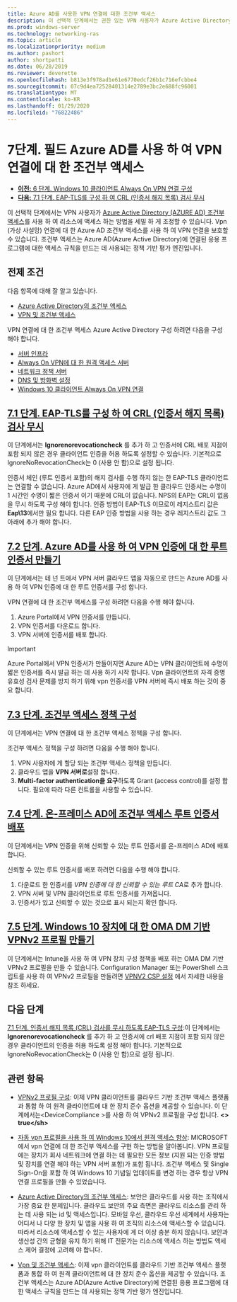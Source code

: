 ```yaml
---
title: Azure AD를 사용한 VPN 연결에 대한 조건부 액세스
description: 이 선택적 단계에서는 권한 있는 VPN 사용자가 Azure Active Directory (Azure AD) 조건부 액세스를 사용 하 여 리소스에 액세스 하는 방법을 미세 조정할 수 있습니다.
ms.prod: windows-server
ms.technology: networking-ras
ms.topic: article
ms.localizationpriority: medium
ms.author: pashort
author: shortpatti
ms.date: 06/28/2019
ms.reviewer: deverette
ms.openlocfilehash: b813e3f978ad1e61e6770edcf26b1c716efcbbe4
ms.sourcegitcommit: 07c9d4ea72528401314e2789e3bc2e688fc96001
ms.translationtype: MT
ms.contentlocale: ko-KR
ms.lasthandoff: 01/29/2020
ms.locfileid: "76822486"
---
```

# <a name="step-7-optional-conditional-access-for-vpn-connectivity-using-azure-ad"></a>7단계. 필드 Azure AD를 사용 하 여 VPN 연결에 대 한 조건부 액세스

- [**이전:** 6 단계. Windows 10 클라이언트 Always On VPN 연결 구성](always-on-vpn/deploy/vpn-deploy-client-vpn-connections.md)
- [**다음:** 7.1 단계. EAP-TLS를 구성 하 여 CRL (인증서 해지 목록) 검사 무시](vpn-config-eap-tls-to-ignore-crl-checking.md)

이 선택적 단계에서는 VPN 사용자가 [Azure Active Directory (AZURE AD) 조건부 액세스](https://docs.microsoft.com/azure/active-directory/active-directory-conditional-access-azure-portal)를 사용 하 여 리소스에 액세스 하는 방법을 세밀 하 게 조정할 수 있습니다. Vpn (가상 사설망) 연결에 대 한 Azure AD 조건부 액세스를 사용 하 여 VPN 연결을 보호할 수 있습니다. 조건부 액세스는 Azure AD(Azure Active Directory)에 연결된 응용 프로그램에 대한 액세스 규칙을 만드는 데 사용되는 정책 기반 평가 엔진입니다.

## <a name="prerequisites"></a>전제 조건

다음 항목에 대해 잘 알고 있습니다.

- [Azure Active Directory의 조건부 액세스](https://docs.microsoft.com/azure/active-directory/active-directory-conditional-access-azure-portal)
- [VPN 및 조건부 액세스](https://docs.microsoft.com/windows/access-protection/vpn/vpn-conditional-access)

VPN 연결에 대 한 조건부 액세스 Azure Active Directory 구성 하려면 다음을 구성 해야 합니다.

- [서버 인프라](always-on-vpn/deploy/vpn-deploy-server-infrastructure.md)
- [Always On VPN에 대 한 원격 액세스 서버](always-on-vpn/deploy/vpn-deploy-ras.md)
- [네트워크 정책 서버](always-on-vpn/deploy/vpn-deploy-nps.md)
- [DNS 및 방화벽 설정](always-on-vpn/deploy/vpn-deploy-dns-firewall.md)
- [Windows 10 클라이언트 Always On VPN 연결](always-on-vpn/deploy/vpn-deploy-client-vpn-connections.md)

## <a name="step-71-configure-eap-tls-to-ignore-certificate-revocation-list-crl-checkingvpn-config-eap-tls-to-ignore-crl-checkingmd"></a>[7.1 단계. EAP-TLS를 구성 하 여 CRL (인증서 해지 목록) 검사 무시](vpn-config-eap-tls-to-ignore-crl-checking.md)

이 단계에서는 **Ignorenorevocationcheck** 를 추가 하 고 인증서에 CRL 배포 지점이 포함 되지 않은 경우 클라이언트 인증을 허용 하도록 설정할 수 있습니다. 기본적으로 IgnoreNoRevocationCheck는 0 (사용 안 함)으로 설정 됩니다.

인증서 체인 (루트 인증서 포함)의 해지 검사를 수행 하지 않는 한 EAP-TLS 클라이언트는 연결할 수 없습니다. Azure AD에서 사용자에 게 발급 한 클라우드 인증서는 수명이 1 시간인 수명이 짧은 인증서 이기 때문에 CRL이 없습니다. NPS의 EAP는 CRL이 없음을 무시 하도록 구성 해야 합니다. 인증 방법이 EAP-TLS 이므로이 레지스트리 값은 **Eap\13**에서만 필요 합니다. 다른 EAP 인증 방법을 사용 하는 경우 레지스트리 값도 그 아래에 추가 해야 합니다.

## <a name="step-72-create-root-certificates-for-vpn-authentication-with-azure-advpn-create-root-cert-for-vpn-auth-azure-admd"></a>[7.2 단계. Azure AD를 사용 하 여 VPN 인증에 대 한 루트 인증서 만들기](vpn-create-root-cert-for-vpn-auth-azure-ad.md)

이 단계에서는 테 넌 트에서 VPN 서버 클라우드 앱을 자동으로 만드는 Azure AD를 사용 하 여 VPN 인증에 대 한 루트 인증서를 구성 합니다.  

VPN 연결에 대 한 조건부 액세스를 구성 하려면 다음을 수행 해야 합니다.

1. Azure Portal에서 VPN 인증서를 만듭니다.
2. VPN 인증서를 다운로드 합니다.
3. VPN 서버에 인증서를 배포 합니다.

> [!IMPORTANT]
> Azure Portal에서 VPN 인증서가 만들어지면 Azure AD는 VPN 클라이언트에 수명이 짧은 인증서를 즉시 발급 하는 데 사용 하기 시작 합니다. Vpn 클라이언트의 자격 증명 유효성 검사 문제를 방지 하기 위해 vpn 인증서를 VPN 서버에 즉시 배포 하는 것이 중요 합니다.

## <a name="step-73-configure-the-conditional-access-policyvpn-config-conditional-access-policymd"></a>[7.3 단계. 조건부 액세스 정책 구성](vpn-config-conditional-access-policy.md)

이 단계에서는 VPN 연결에 대 한 조건부 액세스 정책을 구성 합니다.

조건부 액세스 정책을 구성 하려면 다음을 수행 해야 합니다.

1. VPN 사용자에 게 할당 되는 조건부 액세스 정책을 만듭니다.
2. 클라우드 앱을 **VPN 서버로**설정 합니다.
3. **Multi-factor authentication을 요구**하도록 Grant (access control)를 설정 합니다.  필요에 따라 다른 컨트롤을 사용할 수 있습니다.

## <a name="step-74-deploy-conditional-access-root-certificates-to-on-premises-advpn-deploy-cond-access-root-cert-to-on-premise-admd"></a>[7.4 단계. 온-프레미스 AD에 조건부 액세스 루트 인증서 배포](vpn-deploy-cond-access-root-cert-to-on-premise-ad.md)

이 단계에서는 VPN 인증을 위해 신뢰할 수 있는 루트 인증서를 온-프레미스 AD에 배포 합니다.

신뢰할 수 있는 루트 인증서를 배포 하려면 다음을 수행 해야 합니다.

1. 다운로드 한 인증서를 *VPN 인증에 대 한 신뢰할 수 있는 루트 CA*로 추가 합니다.
2. VPN 서버 및 VPN 클라이언트로 루트 인증서를 가져옵니다.
3. 인증서가 있고 신뢰할 수 있는 것으로 표시 되는지 확인 합니다.

## <a name="step-75-create-oma-dm-based-vpnv2-profiles-to-windows-10-devicesvpn-create-oma-dm-based-vpnv2-profilesmd"></a>[7.5 단계. Windows 10 장치에 대 한 OMA DM 기반 VPNv2 프로필 만들기](vpn-create-oma-dm-based-vpnv2-profiles.md)

이 단계에서는 Intune을 사용 하 여 VPN 장치 구성 정책을 배포 하는 OMA DM 기반 VPNv2 프로필을 만들 수 있습니다. Configuration Manager 또는 PowerShell 스크립트를 사용 하 여 VPNv2 프로필을 만들려면 [VPNV2 CSP 설정](https://docs.microsoft.com/windows/client-management/mdm/vpnv2-csp) 에서 자세한 내용을 참조 하세요.

## <a name="next-steps"></a>다음 단계

[7.1 단계. 인증서 해지 목록 (CRL) 검사를 무시 하도록 EAP-TLS 구성](vpn-config-eap-tls-to-ignore-crl-checking.md):이 단계에서는 **Ignorenorevocationcheck** 를 추가 하 고 인증서에 crl 배포 지점이 포함 되지 않은 경우 클라이언트의 인증을 허용 하도록 설정 해야 합니다. 기본적으로 IgnoreNoRevocationCheck는 0 (사용 안 함)으로 설정 됩니다.

## <a name="related-topics"></a>관련 항목

- [VPNv2 프로필 구성](https://docs.microsoft.com/windows/access-protection/vpn/vpn-conditional-access): 이제 VPN 클라이언트를 클라우드 기반 조건부 액세스 플랫폼과 통합 하 여 원격 클라이언트에 대 한 장치 준수 옵션을 제공할 수 있습니다. 이 단계에서는\<DeviceCompliance >를 사용 하 여 VPNv2 프로필을 구성 합니다. **\<> true\</sh>**

- [자동 vpn 프로필을 사용 하 여 Windows 10에서 원격 액세스 향상](https://www.microsoft.com/itshowcase/Article/Content/894/Enhancing-remote-access-in-Windows-10-with-an-automatic-VPN-profile): MICROSOFT에서 vpn 연결에 대 한 조건부 액세스를 구현 하는 방법을 알아봅니다. VPN 프로필에는 장치가 회사 네트워크에 연결 하는 데 필요한 모든 정보 (지원 되는 인증 방법 및 장치를 연결 해야 하는 VPN 서버 포함)가 포함 됩니다. 조건부 액세스 및 Single Sign-On을 포함 하 여 Windows 10 기념일 업데이트를 변경 하는 경우 항상 VPN 연결 프로필을 만들 수 있었습니다.

- [Azure Active Directory의 조건부 액세스](https://docs.microsoft.com/azure/active-directory/active-directory-conditional-access-azure-portal): 보안은 클라우드를 사용 하는 조직에서 가장 중요 한 문제입니다. 클라우드 보안의 주요 측면은 클라우드 리소스를 관리 하는 데 사용 되는 id 및 액세스입니다. 모바일 우선, 클라우드 우선 세계에서 사용자는 어디서 나 다양 한 장치 및 앱을 사용 하 여 조직의 리소스에 액세스할 수 있습니다. 따라서 리소스에 액세스할 수 있는 사용자에 게 더 이상 충분 하지 않습니다. 보안과 생산성 간의 균형을 유지 하기 위해 IT 전문가는 리소스에 액세스 하는 방법도 액세스 제어 결정에 고려해 야 합니다.

- [Vpn 및 조건부 액세스](https://docs.microsoft.com/windows/access-protection/vpn/vpn-conditional-access): 이제 vpn 클라이언트를 클라우드 기반 조건부 액세스 플랫폼과 통합 하 여 원격 클라이언트에 대 한 장치 준수 옵션을 제공할 수 있습니다. 조건부 액세스는 Azure AD(Azure Active Directory)에 연결된 응용 프로그램에 대한 액세스 규칙을 만드는 데 사용되는 정책 기반 평가 엔진입니다.

